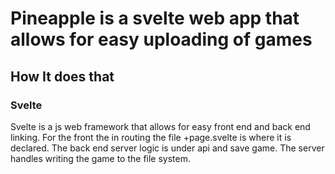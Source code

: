 # Pineapple is a svelte web app that allows for easy uploading of games

## How It does that

### Svelte

Svelte is a js web framework that allows for easy front end and back end linking. For the front the in routing the file +page.svelte is where it is declared. The back end server logic is under api and save game.  The server handles writing the game to the file system.
